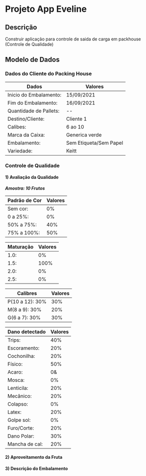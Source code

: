 # Projeto App Eveline

## Descrição

Construir aplicação para controle de saida de carga em packhouse (Controle de Qualidade)

## Modelo de Dados

### Dados do Cliente do Packing House

|       Dados            |     Valores            |
|------------------------|------------------------|
| Inicio do Embalamento: | 15/09/2021             |
| Fim do Embalamento:    | 16/09/2021             |
| Quantidade de Pallets: |  --                    |
| Destino/Cliente:       | Cliente 1              |
| Calibes:               | 6 ao 10                |
| Marca da Caixa:        | Generica verde         |
| Embalamento:           | Sem Etiqueta/Sem Papel |
| Variedade:             | Keitt                  |

### Controle de Qualidade

#### 1) Avaliação da Qualidade

***Amostra: 10 Frutos***

| Padrão de Cor   | Valores |
|-----------------|---------|
| Sem cor:        |   0%    |
| 0 a 25%:        |   0%    |
| 50% a 75%:      |   40%   |
| 75% a 100%:     |   50%   |


| Maturação | Valores  |
|-----------|----------|
|   1.0:    |   0%     |
|   1.5:    |   100%   |
|   2.0:    |   0%     |
|   2.5:    |   0%     |


| Calibres        | Valores  | 
|-----------------|----------|
| P(10 a 12): 30% | 30%      |
| M(8 a 9): 30%   | 20%      |
| G(6 a 7): 30%   | 30%      |


| Dano detectado     | Valores |
|--------------------|---------|
| Trips:             |   40%   |
| Escoramento:       |   20%   |
| Cochonilha:        |   20%   |
| Físico:            |   50%   |
| Acaro:             |   0&    |
| Mosca:             |   0%    |
| Lenticila:         |   20%   |
| Mecânico:          |   20%   |
| Colapso:           |   0%    |
| Latex:             |   20%   |
| Golpe sol:         |   0%    |
| Furo/Corte:        |   20%   |
| Dano Polar:        |   30%   |
| Mancha de cal:     |   20%   |


#### 2) Aproveitamento da Fruta



#### 3) Descrição do Embalamento